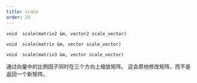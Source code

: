```yaml
---
title: scale
order: 23
---
```

`void  scale(matrix2 &m, vector2 scale_vector)`

`void  scale(matrix &m, vector scale_vector)`

`void  scale(matrix3 &m, vector scale_vector)`

通过向量中的比例因子同时在三个方向上缩放矩阵。
这会原地修改矩阵，而不是返回一个新矩阵。
